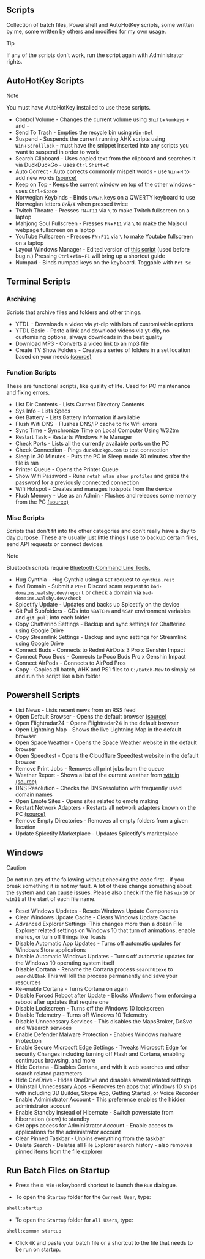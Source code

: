 ## Scripts

Collection of batch files, Powershell and AutoHotKey scripts, some written by me, some written by others and modified for my own usage.

> [!TIP]
> If any of the scripts don't work, run the script again with Administrator rights.

## AutoHotKey Scripts

> [!NOTE]
> You must have AutoHotKey installed to use these scripts.

- Control Volume - Changes the current volume using `Shift`+`Numkeys` `+` and `-`
- Send To Trash - Empties the recycle bin using `Win`+`Del`
- Suspend - Suspends the current running AHK scripts using `Win`+`Scrolllock` - must have the snippet inserted into any scripts you want to suspend in order to work
- Search Clipboard - Uses copied text from the clipboard and searches it via DuckDuckGo - uses `Ctrl` `Shift`+`C`
- Auto Correct - Auto corrects commonly mispelt words - use `Win`+`H` to add new words [(source)](http://www.biancolo.com)
- Keep on Top - Keeps the current window on top of the other windows - uses `Ctrl`+`Space`
- Norwegian Keybinds - Binds `Q/W/R` keys on a QWERTY keyboard to use Norwegian letters `Ø/Å/Æ` when pressed twice
- Twitch Theatre - Presses `FN`+`F11` via `\` to make Twitch fullscreen on a laptop
- Mahjong Soul Fullscreen - Presses `FN`+`F11` via `\` to make the Majsoul webpage fullscreen on a laptop
- YouTube Fullscreen - Presses `FN`+`F11` via `\` to make Youtube fullscreen on a laptop
- Layout Windows Manager - Edited version of [this script](https://github.com/KraXen72/ahk-scripts) (used before bug.n.) Pressing `Ctrl`+`Win`+`F1` will bring up a shortcut guide
- Numpad - Binds numpad keys on the keyboard. Toggable with `Prt Sc`

## Terminal Scripts

### Archiving

Scripts that archive files and folders and other things.

- YTDL - Downloads a video via yt-dlp with lots of customisable options
- YTDL Basic - Paste a link and download videos via yt-dlp, no customising options, always downloads in the best quality
- Download MP3 - Converts a video link to an mp3 file
- Create TV Show Folders - Creates a series of folders in a set location based on your needs [(source)](https://old.reddit.com/r/sysadmin/comments/15ahcy/handy_batch_files/)

### Function Scripts

These are functional scripts, like quality of life. Used for PC maintenance and fixing errors.

- List Dir Contents - Lists Current Directory Contents  
- Sys Info - Lists Specs
- Get Battery  - Lists Battery Information if available
- Flush Wifi DNS - Flushes DNS/IP cache to fix Wifi errors
- Sync Time - Synchronize Time on Local Computer Using W32tm
- Restart Task - Restarts Windows File Manager
- Check Ports - Lists all the currently available ports on the PC
- Check Connection - Pings `duckduckgo.com` to test connection
- Sleep in 30 Minutes - Puts the PC in Sleep mode 30 minutes after the file is ran
- Printer Queue - Opens the Printer Queue
- Show Wifi Password - Runs `netsh wlan show profiles` and grabs the password for a previously connected connection
- Wifi Hotspot - Creates and manages hotspots from the device
- Flush Memory - Use as an Admin - Flushes and releases some memory from the PC [(source)](https://www.nexusmods.com/hogwartslegacy/mods/660?tab=files)

### Misc Scripts

Scripts that don't fit into the other categories and don't really have a day to day purpose. These are usually just little things I use to backup certain files, send API requests or connect devices.

> [!NOTE]
> Bluetooth scripts require [Bluetooth Command Line Tools.](https://bluetoothinstaller.com/bluetooth-command-line-tools)

- Hug Cynthia - Hug Cynthia using a `GET` request to `cynthia.rest`
- Bad Domain - Submit a `POST` Discord scam request to `bad-domains.walshy.dev/report` or check a domain via `bad-domains.walshy.dev/check`
- Spicetify Update - Updates and backs up Spicetify on the device
- Git Pull Subfolders - CDs into `%BATCH%` and `%SAP` environment variables and `git pull` into each folder
- Copy Chatterino Settings - Backup and sync settings for Chatterino using Google Drive
- Copy Streamlink Settings - Backup and sync settings for Streamlink using Google Drive
- Connect Buds - Connects to Redmi AirDots 3 Pro x Genshin Impact
- Connect Poco Buds - Connects to Poco Buds Pro x Genshin Impact
- Connect AirPods - Connects to AirPod Pros
- Copy - Copies all batch, AHK and PS1 files to `C:/Batch-New` to simply `cd` and run the script like a bin folder

## Powershell Scripts

- List News - Lists recent news from an RSS feed
- Open Default Browser - Opens the default browser [(source)](https://github.com/fleschutz/PowerShell)
- Open Flightradar24 - Opens Flightradar24 in the default browser
- Open Lightning Map - Shows the live Lightning Map in the default browser
- Open Space Weather - Opens the Space Weather website in the default browser
- Open Speedtest - Opens the Cloudflare Speedtest website in the default browser
- Remove Print Jobs - Removes all print jobs from the queue
- Weather Report - Shows a list of the current weather from [wttr.in](https://wttr.in/) [(source)](https://github.com/fleschutz/PowerShell)
- DNS Resolution - Checks the DNS resolution with frequently used domain names
- Open Emote Sites - Opens sites related to emote making
- Restart Network Adapters - Restarts all network adapters known on the PC [(source)](https://github.com/fleschutz/PowerShell)
- Remove Empty Directories - Removes all empty folders from a given location
- Update Spicetify Marketplace - Updates Spicetify's marketplace
  
## Windows

> [!CAUTION]
> Do not run any of the following without checking the code first - if you break something it is not my fault. A lot of these change something about the system and can cause issues. Please also check if the file has `win10` or `win11` at the start of each file name.

- Reset Windows Updates - Resets Windows Update Components
- Clear Windows Update Cache - Clears Windows Update Cache
- Advanced Explorer Settings -This changes more than a dozen File Explorer related settings on Windows 10 that turn of animations, enable menus, or turn off things like Toasts
- Disable Automatic App Updates - Turns off automatic updates for Windows Store applications
- Disable Automatic Windows Updates - Turns off automatic updates for the Windows 10 operating system itself
- Disable Cortana - Rename the Cortana process `searchUIexe` to `searchUIbak` This will kill the process permanently and save your resources
- Re-enable Cortana - Turns Cortana on again
- Disable Forced Reboot after Update - Blocks Windows from enforcing a reboot after updates that require one
- Disable Lockscreen - Turns off the Windows 10 lockscreen
- Disable Telemetry - Turns off Windows 10 Telemetry
- Disable Unnecessary Services - This disables the MapsBroker, DoSvc and Wsearch services
- Enable Defender Malware Protection - Enables Windows malware Protection
- Enable Secure Microsoft Edge Settings - Tweaks Microsoft Edge for security Changes including turning off Flash and Cortana, enabling continuous browsing, and more
- Hide Cortana - Disables Cortana, and with it web searches and other search related parameters
- Hide OneDrive - Hides OneDrive and disables several related settings
- Uninstall Unnecessary Apps - Removes ten apps that Windows 10 ships with including 3D Builder, Skype App, Getting Started, or Voice Recorder
- Enable Administrator Account - This preference enables the hidden administrator account
- Enable Standby instead of Hibernate - Switch powerstate from hibernation (slow) to standby
- Get apps access for Administrator Account - Enable access to applications for the administrator account
- Clear Pinned Taskbar - Unpins everything from the taskbar
- Delete Search - Deletes all File Explorer search history - also removes pinned items from the file explorer

## Run Batch Files on Startup

- Press the `⊞ Win`+`R` keyboard shortcut to launch the `Run` dialogue.

- To open the `Startup` folder for the `Current User`, type:

```cmd
shell:startup
```

- To open the `Startup` folder for `All Users`, type:

```cmd
shell:common startup
```

- Click `OK` and paste your batch file or a shortcut to the file that needs to be run on startup.
